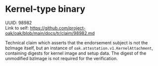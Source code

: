# Kernel-type binary

UUID: 98982\
Link to self:
https://github.com/project-oak/oak/blob/main/docs/tr/claim/98982.md

Technical claim which asserts that the endorsement subject is not the bzImage
itself, but an instance of `oak.attestation.v1.KernelAttachment`, containing
digests for kernel image and setup data. The digest of the unmodified bzImage is
not required for the verification.

